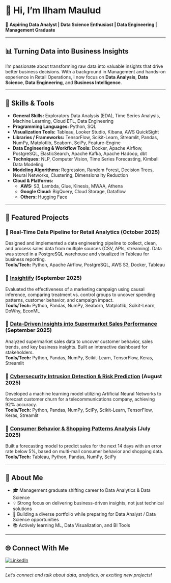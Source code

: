 # 👋 Hi, I’m Ilham Maulud

🎯 **Aspiring Data Analyst | Data Science Enthusiast | Data Engineering | Management Graduate**

---

## 📊 Turning Data into Business Insights

I’m passionate about transforming raw data into valuable insights that drive better business decisions. With a background in Management and hands-on experience in Retail Operations, I now focus on **Data Analysis**, **Data Science**, **Data Engineering**, and **Business Intelligence**.

---

## 🔧 Skills & Tools

- **General Skills:** Exploratory Data Analysis (EDA), Time Series Analysis, Machine Learning, Cloud ETL, Data Engineering
- **Programming Languages:** Python, SQL
- **Visualization Tools:** Tableau, Looker Studio, Kibana, AWS QuickSight
- **Libraries / Frameworks:** TensorFlow, Scikit-Learn, Streamlit, Pandas, NumPy, Matplotlib, Seaborn, SciPy, Feature-Engine
- **Data Engineering & Workflow Tools:** Docker, Apache Airflow, PostgreSQL, ElasticSearch, Apache Kafka, Apache Hadoop, dbt
- **Techniques:** NLP, Computer Vision, Time Series Forecasting, Kimball Data Modeling
- **Modeling Algorithms:** Regression, Random Forest, Decision Trees, Neural Networks, Clustering, Dimensionality Reduction
- **Cloud & Platforms:**
  - **AWS:** S3, Lambda, Glue, Kinesis, MWAA, Athena
  - **Google Cloud:** BigQuery, Cloud Storage, Dataflow
  - **Others:** Hugging Face

---

## 📂 Featured Projects

### 🔹 Real-Time Data Pipeline for Retail Analytics (October 2025)
Designed and implemented a data engineering pipeline to collect, clean, and process sales data from multiple sources (CSV, APIs, streaming). Data was stored in a PostgreSQL warehouse and visualized in Tableau for business reporting.  
**Tools/Tech:** Python, Apache Airflow, PostgreSQL, AWS S3, Docker, Tableau

### 🔹 [Insightify](https://github.com/FTDS-assignment-bay/p2-final-project-new-ftds-030-hck-group02-insightify-project) (September 2025)
Evaluated the effectiveness of a marketing campaign using causal inference, comparing treatment vs. control groups to uncover spending patterns, customer behavior, and campaign impact.  
**Tools/Tech:** Python, Pandas, NumPy, Seaborn, Matplotlib, Scikit-Learn, DoWhy, EconML

### 🔹 [Data-Driven Insights into Supermarket Sales Performance](https://github.com/ilhammaulud/Data-Driven-Insights-into-Supermarket-Sales-Performance) (September 2025)
Analyzed supermarket sales data to uncover customer behavior, sales trends, and key business insights. Built an interactive dashboard for stakeholders.  
**Tools/Tech:** Python, Pandas, NumPy, Scikit-Learn, TensorFlow, Keras, Streamlit

### 🔹 [Cybersecurity Intrusion Detection & Risk Prediction](https://github.com/ilhammaulud/Cybersecurity-Intrusion-Detection-and-Risk-Prediction-Using-Machine-Learning) (August 2025)
Developed a machine learning model utilizing Artificial Neural Networks to forecast customer churn for a telecommunications company, achieving 92% accuracy.  
**Tools/Tech:** Python, Pandas, NumPy, SciPy, Scikit-Learn, TensorFlow, Keras, Streamlit

### 🔹 [Consumer Behavior & Shopping Patterns Analysis](https://github.com/ilhammaulud/Consumer-Behavior-and-Shopping-Patterns-Analysis-Across-Multiple-Shopping-Malls) (July 2025)
Built a forecasting model to predict sales for the next 14 days with an error rate below 5%, based on multi-mall consumer behavior and shopping data.  
**Tools/Tech:** Tableau, Python, Pandas, NumPy, SciPy

---

## 📖 About Me

- 🎓 Management graduate shifting career to Data Analytics & Data Science
- 💡 Strong focus on delivering business-driven insights, not just technical solutions
- 🚀 Building a diverse portfolio while preparing for Data Analyst / Data Science opportunities
- 📚 Actively learning ML, Data Visualization, and BI Tools

---

## 🌐 Connect With Me

[![LinkedIn](https://img.shields.io/badge/LinkedIn-blue?logo=linkedin)](https://www.linkedin.com/in/ilham-maulud/)

---

*Let’s connect and talk about data, analytics, or exciting new projects!*

<!--
**ilhammaulud/ilhammaulud** is a ✨ _special_ ✨ repository because its `README.md` (this file) appears on your GitHub profile.

Here are some ideas to get you started:

- 🔭 I’m currently working on ...
- 🌱 I’m currently learning ...
- 👯 I’m looking to collaborate on ...
- 🤔 I’m looking for help with ...
- 💬 Ask me about ...
- 📫 How to reach me: ...
- 😄 Pronouns: ...
- ⚡ Fun fact: ...
-->
